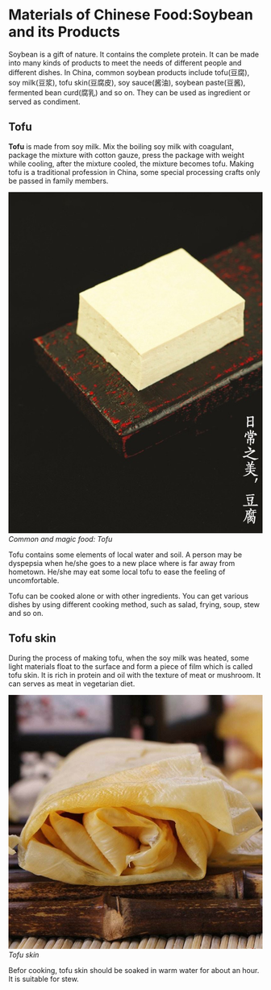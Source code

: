 # Materials of Chinese Food:Soybean and its Products

Soybean is a gift of nature. It contains the complete protein. It can be made into many kinds of products to meet the needs of different people and different dishes. In China, common soybean products include tofu(豆腐), soy milk(豆浆), tofu skin(豆腐皮), soy sauce(酱油), soybean paste(豆酱), fermented bean curd(腐乳) and so on. They can be used as ingredient or served as condiment. 



## Tofu

**Tofu** is made from soy milk. Mix the boiling soy milk with coagulant, package the mixture with cotton gauze, press the package with weight while cooling, after the mixture cooled, the mixture becomes tofu. Making tofu is a traditional profession in China, some special processing crafts only be passed in family members. 

![Tofu](tofu.jpeg)
*Common and magic food: Tofu*



Tofu contains some elements of local water and soil. A person may be dyspepsia when he/she goes to a new place where is far away from hometown. He/she may eat some local tofu to ease the feeling of uncomfortable. 



Tofu can be cooked alone or with other ingredients. You can get various dishes by using different cooking method, such as salad, frying, soup, stew and so on. 



## Tofu skin

During the process of making tofu, when the soy milk was heated, some light materials float to the surface and form a piece of film which is called tofu skin. It is rich in protein and oil with the texture of meat or mushroom. It can serves as meat in vegetarian diet. 

![Tofu Skin](tofu_skin.jpeg)*Tofu skin*



Befor cooking, tofu skin should be soaked in warm water for about an hour. It is suitable for stew.     